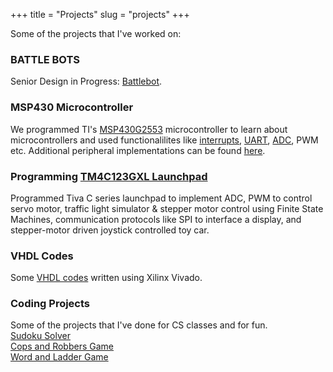 +++
title = "Projects"
slug = "projects"
+++

Some of the projects that I've worked on:

### BATTLE BOTS
Senior Design in Progress: [Battlebot](https://amarokbot.com/).

### MSP430 Microcontroller

We programmed TI's [MSP430G2553](https://www.ti.com/product/MSP430G2553) microcontroller to learn about microcontrollers and used functionalilites like [interrupts](https://github.com/yosapkota/MSP430-Projects/tree/main/Lab4), [UART](https://github.com/yosapkota/MSP430-Projects/tree/main/Lab5), [ADC](https://github.com/yosapkota/MSP430-Projects/tree/main/ADC), PWM etc. Additional peripheral implementations can be found [here](https://github.com/yosapkota/MSP430-Projects).


### Programming [TM4C123GXL Launchpad](https://www.ti.com/tool/EK-TM4C123GXL)

Programmed Tiva C series launchpad to implement ADC,  PWM to control servo motor, traffic light simulator & stepper motor control using Finite State Machines, communication protocols like SPI to interface a display, and stepper-motor driven joystick controlled toy car.

### VHDL Codes

Some [VHDL codes](https://github.com/yosapkota/VHDL-Examples) written using Xilinx Vivado.

### Coding Projects

Some of the projects that I've done for CS classes and for fun.\
[Sudoku Solver](https://github.com/yosapkota/Sudoku-Solver)\
[Cops and Robbers Game](https://github.com/yosapkota/Cops-and-Robbers)\
[Word and Ladder Game](https://github.com/yosapkota/Words-and-Ladders-Game)

